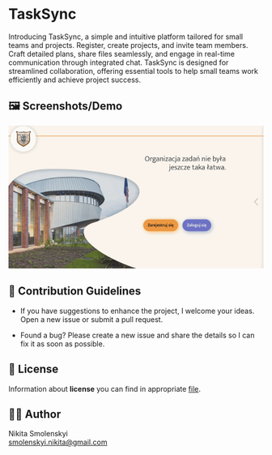 # TaskSync

Introducing TaskSync, a simple and intuitive platform tailored for small teams and projects. Register, create projects, and invite team members. Craft detailed plans, share files seamlessly, and engage in real-time communication through integrated chat. TaskSync is designed for streamlined collaboration, offering essential tools to help small teams work efficiently and achieve project success.

## 🖼️ Screenshots/Demo

![Gif preview](README_static/demo.gif)

## 🌱 Contribution Guidelines

 - If you have suggestions to enhance the project, I welcome your ideas. Open a new issue or submit a pull request.
  
 - Found a bug? Please create a new issue and share the details so I can fix it as soon as possible.
  
## 📄 License

Information about **license** you can find in appropriate <u style="color: lightblue">[file](LICENSE)</u>.

## 🧑‍🎨 Author

Nikita Smolenskyi                  
smolenskyi.nikita@gmail.com
